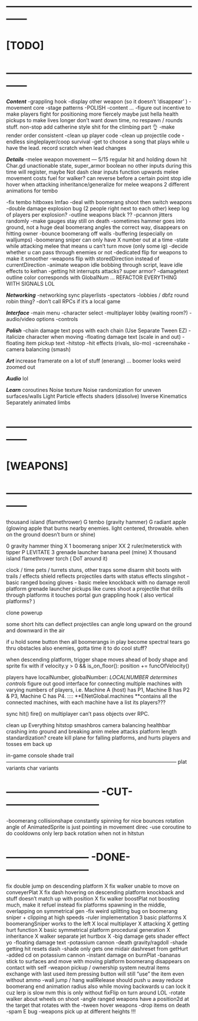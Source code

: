 # ————————————————————
# [TODO]
# ————————————————————

_**Content**_
-grappling hook 
-display other weapon (so it doesn’t ‘disappear’ )
-movement core
-stage patterns 
-POLISH
-content
…
-figure out incentive to make players fight for positioning more fiercely
		maybe just hella health pickups to make lives longer
		don’t want down time, no respawn / rounds stuff. non-stop
		add catherine style shit for the climbing part :ok_hand:
-make render order consistent
-clean up player code
-clean up projectile code
-endless singleplayer/coop survival 
-get to choose a song that plays while u have the lead. 
	record scratch when lead changes

_**Details**_
-melee weapon movement — 5/15
		regular hit and holding down hit 
		Char.gd unactionable state, super_armor boolean
				no other inputs during this time will register, maybe Not dash
						clear inputs function
				upwards melee movement costs fuel for walker?
		can reverse before a certain point
		stop idle hover when attacking
		inheritance/generalize for melee weapons
		2 different animations for tembo

-fix tembo hitboxes lmfao
-deal with boomerang shoot then switch weapons
-double damage explosion bug (2 people right next to each other)
	keep log of players per explosion? 
-outline weapons black ??
-pcannon jitters randomly
-make gauges stay still on death
-sometimes hammer goes into ground, not a huge deal
boomerang angles the correct way, disappears on hitting owner
-bounce boomerang off walls
-buffering (especially on walljumps)
-boomerang sniper can only have X number out at a time
-state while attacking melee that means u can’t turn move (only some ig)
-decide whether u can pass through enemies or not
-dedicated flip for weapons to make it smoother
-weapons flip with storedDirection instead of currentDirection
-animate weapon idle bobbing through script, leave idle effects to kethan
-getting hit interrupts attacks? super armor?
-damagetext outline color corresponds with GlobalNum
…
REFACTOR EVERYTHING WITH SIGNALS LOL

_**Networking**_
-networking sync playerlists
-spectators
-lobbies / dbfz round robin thing?
-don’t call RPCs if it’s a local game

_**Interface**_
-main menu
-character select
-multiplayer lobby (waiting room?)
-audio/video options
-controls

_**Polish**_
-chain damage text pops with each chain (Use Separate Tween EZ)
-italicize character when moving
-floating damage text (scale in and out)
-floating item pickup text 
-hitstop
-hit effects (rivals, slo-mo)
-screenshake
-camera balancing (smash)


_**Art**_
increase framerate on a lot of stuff (enerang)
…
boomer looks weird zoomed out

_**Audio**_
lol

_**Learn**_
coroutines
Noise texture
Noise randomization for uneven surfaces/walls 
Light
Particle effects
shaders (dissolve)
Inverse Kinematics
Separately animated limbs

# ————————————————————
# [WEAPONS]
# ————————————————————
thousand island (flamethrower) G
tembo (gravity hammer) G
radiant apple (glowing apple that burns nearby enemies. light centered, throwable. when on the ground doesn’t burn or shine)

0 gravity hammer thing X
1 boomerang sniper XX
2 ruler/meterstick with tipper P LEVITATE
3 grenade launcher banana peel (mine)  X
thousand island flamethrower
torch ( DoT around it)

clock / time 
pets / turrets
stuns, other traps
some disarm shit
boots with trails / effects
shield reflects projectiles
darts with status effects
slingshot - basic ranged
boxing gloves - basic melee
knockback with no damage
reroll platform grenade launcher
pickups like cures 
shoot a projectile that drills through platforms it touches 
portal gun 
grappling hook  ( also vertical platforms? )


clone powerup

some short hits can deflect projectiles
can angle long upward on the ground and downward in the air 


if u hold some button then all boomerangs in play become spectral tears 
	go thru obstacles also enemies, gotta time it to do cool stuff? 

when descending platform, trigger shape moves ahead of body shape and sprite
fix with    if velocity.y > 0 && is_on_floor(): 
					position += funcOfVelocity()

players have localNumber, globalNumber: _LOCALNUMBER determines controls_
figure out good interface for connecting multiple machines with varying numbers of players, i.e. Machine A (host) has P1, Machine B has P2 & P3, Machine C has P4.
:::: **ENetGlobal.machines **contains all the connected machines, with each machine have a list its players??? 

sync hit() fire() on multiplayer
can’t pass objects over RPC.

clean up Everything
hitstop
smashbros camera balancing
healthbar crashing into ground and breaking anim 
melee attacks
platform length standardization? 
create kill plane for falling platforms, and hurts players and tosses em back up

in-game console 
shade trail
—————————————————————————————————
plat variants
char variants

# —————————  -CUT-  —————————

-boomerang collisionshape constantly spinning for nice bounces
	rotation angle of AnimatedSprite is just pointing in movement direc
-use coroutine to do cooldowns
only lerp back rotation when not in hitstun

# ———————— -DONE- ————————

fix double jump on descending platform X
fix walker unable to move on conveyerPlat X
fix dash hovering on descending platform
knockback and stuff doesn’t match up with position X
fix walker boostPlat not boosting much, make it refuel instead
fix platforms spawning in the middle, overlapping on symmetrical gen
-fix weird splitting bug on boomerang sniper + clipping at high speeds 
-ruler implementation
3 basic platforms X
boomerangSniper works to the left X
local multiplayer X
attacking X
getting hurt function X
basic symmetrical platform procedural generation X
inheritance X
walker separate jet hurtbox X
-big damage gets shader effect yo
-floating damage text
-potassium cannon
-death gravity/ragdoll
-shade getting hit resets dash
-shade only gets one midair dashreset from getHurt
-added cd on potassium cannon
-instant damage on burnPlat
-bananas stick to surfaces and move with moving platform
boomerang disappears on contact with self
-weapon pickup / ownership system
	neutral items exchange with last used item
		pressing button will still “use” the item even without ammo
-wall jump / hang
wallRelease should push u away
reduce boomerang end animation radius 
		also while moving backwards u can lock it cuz lerp is slow
				nvm this is only without fixFlip on turn around LOL
-rotate walker about wheels on shoot
-angle ranged weapons
	have a position2d at the target that rotates with the
-tween hover weapons
-drop items on death
-spam E bug
-weapons pick up at different heights !!!